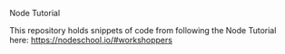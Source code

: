 Node Tutorial

This repository holds snippets of code from following the Node Tutorial here: https://nodeschool.io/#workshoppers
